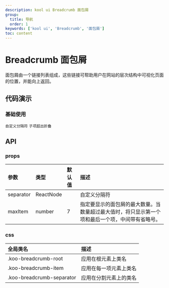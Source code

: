 ```yaml
---
description: kool ui Breadcrumb 面包屑
group:
  title: 导航
  order: 1
keywords: ['kool ui', 'Breadcrumb', '面包屑']
toc: content
---
```


# Breadcrumb 面包屑

面包屑由一个链接列表组成，这些链接可帮助用户在网站的层次结构中可视化页面的位置，并能向上返回。

## 代码演示

### 基础使用

<code src="./demo/BasicUsage.tsx"></code>
<code src="./demo/CustomSeparator.tsx">自定义分隔符</code>
<code src="./demo/Collapsed.tsx">子项超出折叠</code>

## API

### props

| 参数      | 类型      | 默认值 | 描述                                                                                             |
| :-------- | :-------- | :----- | :----------------------------------------------------------------------------------------------- |
| separator | ReactNode |        | 自定义分隔符                                                                                     |
| maxItem   | number    | 7      | 指定要显示的面包屑的最大数量。当数量超过最大值时，将只显示第一个项和最后一个项，中间带有省略号。 |

### css

| 全局类名                  | 描述                   |
| :------------------------ | :--------------------- |
| .koo-breadcrumb-root      | 应用在根元素上类名     |
| .koo-breadcrumb-item      | 应用在每一项元素上类名 |
| .koo-breadcrumb-separator | 应用在分割元素上的类名 |
